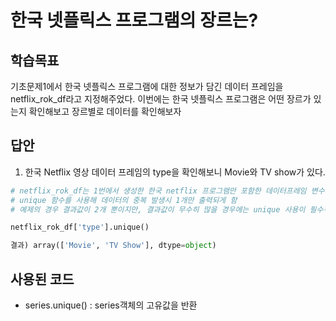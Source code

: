 # 한국 넷플릭스 프로그램의 장르는?

## 학습목표

기초문제1에서 한국 넷플릭스 프로그램에 대한 정보가 담긴 데이터 프레임을 netflix_rok_df라고 지정해주었다. 이번에는 한국 넷플릭스 프로그램은 어떤 장르가 있는지 확인해보고 장르별로 데이터를 확인해보자

## 답안

1. 한국 Netflix 영상 데이터 프레임의 type을 확인해보니 Movie와 TV show가 있다.

```python
# netflix_rok_df는 1번에서 생성한 한국 netflix 프로그램만 포함한 데이터프레임 변수명
# unique 함수를 사용해 데이터의 중복 발생시 1개만 출력되게 함
# 예제의 경우 결과값이 2개 뿐이지만, 결과값이 무수히 많을 경우에는 unique 사용이 필수적이다.

netflix_rok_df['type'].unique()

결과) array(['Movie', 'TV Show'], dtype=object)
```

## 사용된 코드

- series.unique() : series객체의 고유값을 반환